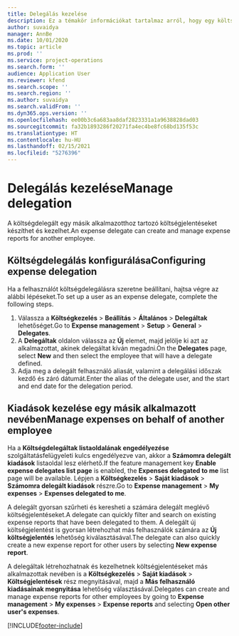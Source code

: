 ```yaml
---
title: Delegálás kezelése
description: Ez a témakör információkat tartalmaz arról, hogy egy költségdelegált hogyan hozhat létre és kezelhet egy másik alkalmazotthoz tartozó költségjelentéseket.
author: suvaidya
manager: AnnBe
ms.date: 10/01/2020
ms.topic: article
ms.prod: ''
ms.service: project-operations
ms.search.form: ''
audience: Application User
ms.reviewer: kfend
ms.search.scope: ''
ms.search.region: ''
ms.author: suvaidya
ms.search.validFrom: ''
ms.dyn365.ops.version: ''
ms.openlocfilehash: ee00b3c6a683aa8daf2823331a1a9638828dad03
ms.sourcegitcommit: fa32b1893286f20271fa4ec4be8fc68bd135f53c
ms.translationtype: HT
ms.contentlocale: hu-HU
ms.lasthandoff: 02/15/2021
ms.locfileid: "5276396"
---
```

# <a name="manage-delegation"></a><span data-ttu-id="f1603-103">Delegálás kezelése</span><span class="sxs-lookup"><span data-stu-id="f1603-103">Manage delegation</span></span>
<span data-ttu-id="f1603-104">A költségdelegált egy másik alkalmazotthoz tartozó költségjelentéseket készíthet és kezelhet.</span><span class="sxs-lookup"><span data-stu-id="f1603-104">An expense delegate can create and manage expense reports for another employee.</span></span>

## <a name="configuring-expense-delegation"></a><span data-ttu-id="f1603-105">Költségdelegálás konfigurálása</span><span class="sxs-lookup"><span data-stu-id="f1603-105">Configuring expense delegation</span></span>

<span data-ttu-id="f1603-106">Ha a felhasználót költségdelegálásra szeretne beállítani, hajtsa végre az alábbi lépéseket.</span><span class="sxs-lookup"><span data-stu-id="f1603-106">To set up a user as an expense delegate, complete the following steps.</span></span> 
1. <span data-ttu-id="f1603-107">Válassza a **Költségkezelés** > **Beállítás** > **Általános** > **Delegáltak** lehetőséget.</span><span class="sxs-lookup"><span data-stu-id="f1603-107">Go to **Expense management** > **Setup** > **General** > **Delegates**.</span></span> 
2. <span data-ttu-id="f1603-108">A **Delegáltak** oldalon válassza az **Új** elemet, majd jelölje ki azt az alkalmazottat, akinek delegáltat kíván megadni.</span><span class="sxs-lookup"><span data-stu-id="f1603-108">On the **Delegates** page, select **New** and then select the employee that will have a delegate defined.</span></span> 
3. <span data-ttu-id="f1603-109">Adja meg a delegált felhasználó aliasát, valamint a delegálási időszak kezdő és záró dátumát.</span><span class="sxs-lookup"><span data-stu-id="f1603-109">Enter the alias of the delegate user, and the start and end date for the delegation period.</span></span>

## <a name="manage-expenses-on-behalf-of-another-employee"></a><span data-ttu-id="f1603-110">Kiadások kezelése egy másik alkalmazott nevében</span><span class="sxs-lookup"><span data-stu-id="f1603-110">Manage expenses on behalf of another employee</span></span>

<span data-ttu-id="f1603-111">Ha a **Költségdelegáltak listaoldalának engedélyezése** szolgáltatásfelügyeleti kulcs engedélyezve van, akkor a **Számomra delegált kiadások** listaoldal lesz elérhető.</span><span class="sxs-lookup"><span data-stu-id="f1603-111">If the feature management key **Enable expense delegates list page** is enabled, the **Expenses delegated to me** list page will be available.</span></span> <span data-ttu-id="f1603-112">Lépjen a **Költségkezelés** > **Saját kiadások** > **Számomra delegált kiadások** részre.</span><span class="sxs-lookup"><span data-stu-id="f1603-112">Go to **Expense management** > **My expenses** > **Expenses delegated to me**.</span></span>

<span data-ttu-id="f1603-113">A delegált gyorsan szűrheti és keresheti a számára delegált meglévő költségjelentéseket.</span><span class="sxs-lookup"><span data-stu-id="f1603-113">A delegate can quickly filter and search on existing expense reports that have been delegated to them.</span></span> <span data-ttu-id="f1603-114">A delegált új költségjelentést is gyorsan létrehozhat más felhasználók számára az **Új költségjelentés** lehetőség kiválasztásával.</span><span class="sxs-lookup"><span data-stu-id="f1603-114">The delegate can also quickly create a new expense report for other users by selecting **New expense report**.</span></span>

<span data-ttu-id="f1603-115">A delegáltak létrehozhatnak és kezelhetnek költségjelentéseket más alkalmazottak nevében is a **Költségkezelés** > **Saját kiadások** > **Költségjelentések** rész megnyitásával, majd a **Más felhasználó kiadásainak megnyitása** lehetőség választásával.</span><span class="sxs-lookup"><span data-stu-id="f1603-115">Delegates can create and manage expense reports for other employees by going to **Expense management** > **My expenses** > **Expense reports** and selecting **Open other user's expenses**.</span></span>


[!INCLUDE[footer-include](../includes/footer-banner.md)]